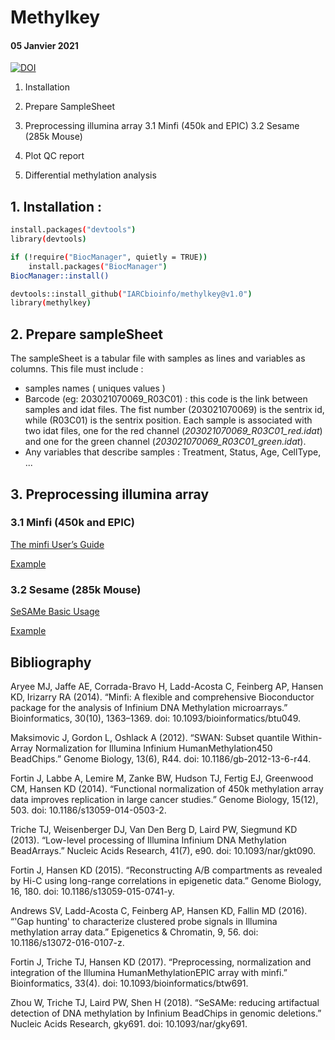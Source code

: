 # Methylkey
#### 05 Janvier 2021

[![DOI](https://zenodo.org/badge/139563728.svg)](https://zenodo.org/badge/latestdoi/139563728)

1. Installation
2. Prepare SampleSheet
3. Preprocessing illumina array
  3.1 Minfi (450k and EPIC)
  3.2 Sesame (285k Mouse)

4. Plot QC report
5. Differential methylation analysis

## 1. Installation :

```bash
install.packages("devtools") 
library(devtools)

if (!require("BiocManager", quietly = TRUE))
    install.packages("BiocManager")
BiocManager::install()

devtools::install_github("IARCbioinfo/methylkey@v1.0")
library(methylkey)
```

## 2. Prepare sampleSheet

The sampleSheet is a tabular file with samples as lines and variables as columns. This file must include : 
  * samples names ( uniques values )
  * Barcode (eg: 203021070069_R03C01) : this code is the link between samples and idat files. The fist number (203021070069) is the sentrix id, while (R03C01) is the sentrix position. Each sample is associated with two idat files, one for the red channel (*203021070069_R03C01_red.idat*) and one for the green channel (*203021070069_R03C01_green.idat*).
  * Any variables that describe samples : Treatment, Status, Age, CellType, ...


## 3. Preprocessing illumina array

### 3.1 Minfi (450k and EPIC)

[The minfi User’s Guide](http://bioconductor.org/packages/release/bioc/vignettes/minfi/inst/doc/minfi.html)

[Example](examples/dataloader.minfi.Rmd)

### 3.2 Sesame (285k Mouse)

[SeSAMe Basic Usage](https://bioconductor.org/packages/release/bioc/vignettes/sesame/inst/doc/sesame.html)

[Example](examples/dataloader.minfi.Rmd)




## Bibliography

Aryee MJ, Jaffe AE, Corrada-Bravo H, Ladd-Acosta C, Feinberg AP, Hansen KD, Irizarry RA (2014). “Minfi: A flexible and comprehensive Bioconductor package for the analysis of Infinium DNA Methylation microarrays.” Bioinformatics, 30(10), 1363–1369. doi: 10.1093/bioinformatics/btu049.

Maksimovic J, Gordon L, Oshlack A (2012). “SWAN: Subset quantile Within-Array Normalization for Illumina Infinium HumanMethylation450 BeadChips.” Genome Biology, 13(6), R44. doi: 10.1186/gb-2012-13-6-r44.

Fortin J, Labbe A, Lemire M, Zanke BW, Hudson TJ, Fertig EJ, Greenwood CM, Hansen KD (2014). “Functional normalization of 450k methylation array data improves replication in large cancer studies.” Genome Biology, 15(12), 503. doi: 10.1186/s13059-014-0503-2.

Triche TJ, Weisenberger DJ, Van Den Berg D, Laird PW, Siegmund KD (2013). “Low-level processing of Illumina Infinium DNA Methylation BeadArrays.” Nucleic Acids Research, 41(7), e90. doi: 10.1093/nar/gkt090.

Fortin J, Hansen KD (2015). “Reconstructing A/B compartments as revealed by Hi-C using long-range correlations in epigenetic data.” Genome Biology, 16, 180. doi: 10.1186/s13059-015-0741-y.

Andrews SV, Ladd-Acosta C, Feinberg AP, Hansen KD, Fallin MD (2016). “'Gap hunting' to characterize clustered probe signals in Illumina methylation array data.” Epigenetics & Chromatin, 9, 56. doi: 10.1186/s13072-016-0107-z.

Fortin J, Triche TJ, Hansen KD (2017). “Preprocessing, normalization and integration of the Illumina HumanMethylationEPIC array with minfi.” Bioinformatics, 33(4). doi: 10.1093/bioinformatics/btw691.

Zhou W, Triche TJ, Laird PW, Shen H (2018). “SeSAMe: reducing artifactual detection of DNA methylation by Infinium BeadChips in genomic deletions.” Nucleic Acids Research, gky691. doi: 10.1093/nar/gky691.
